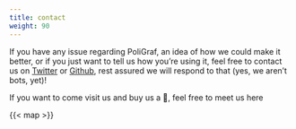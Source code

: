 ```yaml
---
title: contact
weight: 90
---
```



If you have any issue regarding PoliGraf, an idea of how we could make it better, or if you just want to tell us how you’re using it, feel free to contact us on [Twitter](https://twitter.com/sexigraf_fr) or [Github](https://github.com/sexibytes/poligraf/issues), rest assured we will respond to that (yes, we aren’t bots, yet)!

If you want to come visit us and buy us a :beer:, feel free to meet us here

{{< map >}}

